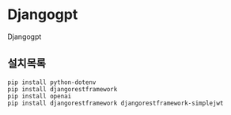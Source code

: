 # Djangogpt
Djangogpt

## 설치목록
```
pip install python-dotenv
pip install djangorestframework
pip install openai
pip install djangorestframework djangorestframework-simplejwt

```